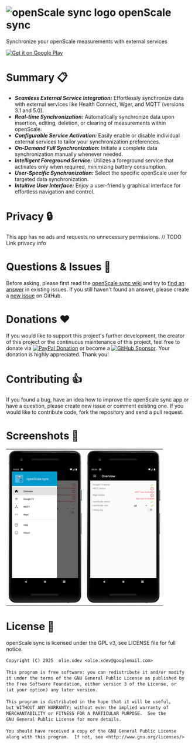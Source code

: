 # ![openScale sync logo](https://github.com/oliexdev/openScale/blob/master/docs/sync/openscale_sync.png) openScale sync

Synchronize your openScale measurements with external services

<a href="https://play.google.com/store/apps/details?id=com.health.openscale.sync" target="_blank">
<img src="https://play.google.com/intl/en_us/badges/images/generic/en-play-badge.png" alt="Get it on Google Play" height="80"/></a>

# Summary :clipboard:
* ***Seamless External Service Integration:*** Effortlessly synchronize data with external services like Health Connect, Wger, and MQTT (versions 3.1 and 5.0).
* ***Real-time Synchronization:*** Automatically synchronize data upon insertion, editing, deletion, or clearing of measurements within openScale.
* ***Configurable Service Activation:*** Easily enable or disable individual external services to tailor your synchronization preferences.
* ***On-Demand Full Synchronization:*** Initiate a complete data synchronization manually whenever needed.
* ***Intelligent Foreground Service:*** Utilizes a foreground service that activates only when required, minimizing battery consumption.
* ***User-Specific Synchronization:*** Select the specific openScale user for targeted data synchronization.
* ***Intuitive User Interface:*** Enjoy a user-friendly graphical interface for effortless navigation and control.
  
# Privacy :lock:
This app has no ads and requests no unnecessary permissions. // TODO Link privacy info

# Questions & Issues :thinking:

Before asking, please first read the [openScale sync wiki](https://github.com/oliexdev/openScale-sync/wiki) and try to [find an answer](https://github.com/oliexdev/openScale-sync/issues) in existing issues. If you still haven't found an answer, please create a [new issue](https://github.com/oliexdev/openScale-sync/issues/new/choose) on GitHub.

# Donations :heart:

If you would like to support this project's further development, the creator of this project or the continuous maintenance of this project, feel free to donate via [![PayPal Donation](https://img.shields.io/badge/PayPal-00457C?style=for-the-badge&logo=paypal&logoColor=white)](https://www.paypal.com/cgi-bin/webscr?cmd=_s-xclick&hosted_button_id=H5KSTQA6TKTE4&source=url) or become a [![GitHub Sponsor](https://img.shields.io/badge/sponsor-30363D?style=for-the-badge&logo=GitHub-Sponsors&logoColor=#white)](https://github.com/sponsors/oliexdev). Your donation is highly appreciated. Thank you!

# Contributing :+1:

If you found a bug, have an idea how to improve the openScale sync app or have a question, please create new issue or comment existing one. If you would like to contribute code, fork the repository and send a pull request.

# Screenshots :eyes:

<table>
  <tr>
    <th>
        <a href="docs/screenshots/openScale_sync_main.png" target="_blank">
        <img src='docs/screenshots/openScale_sync_main.png' width='200px' alt='image missing' /> </a>
    </th>
    <th>
        <a href="docs/screenshots/openScale_sync_error.png" target="_blank">
        <img src='docs/screenshots/openScale_sync_error.png' width='200px' alt='image missing' /> </a>
    </th>
  </tr>
</table>

# License :page_facing_up:

openScale sync is licensed under the GPL v3, see LICENSE file for full notice.

    Copyright (C) 2025  olie.xdev <olie.xdev@googlemail.com>
    
    This program is free software: you can redistribute it and/or modify
    it under the terms of the GNU General Public License as published by
    the Free Software Foundation, either version 3 of the License, or
    (at your option) any later version.

    This program is distributed in the hope that it will be useful,
    but WITHOUT ANY WARRANTY; without even the implied warranty of
    MERCHANTABILITY or FITNESS FOR A PARTICULAR PURPOSE.  See the
    GNU General Public License for more details.

    You should have received a copy of the GNU General Public License
    along with this program.  If not, see <http://www.gnu.org/licenses/>
